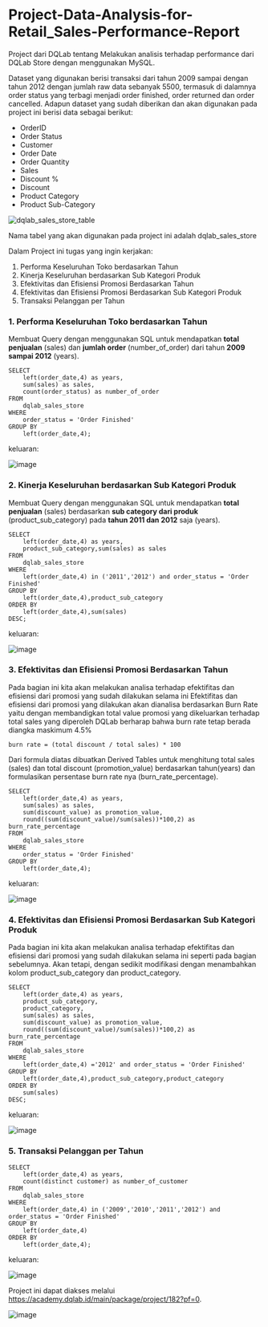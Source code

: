 # Project-Data-Analysis-for-Retail_Sales-Performance-Report
Project dari  DQLab tentang Melakukan analisis terhadap performance dari DQLab Store dengan menggunakan MySQL.

Dataset yang digunakan berisi transaksi dari tahun 2009 sampai dengan tahun 2012 dengan jumlah raw data sebanyak 5500, termasuk di dalamnya order status yang terbagi menjadi order finished, order returned dan order cancelled. Adapun dataset yang sudah diberikan dan akan digunakan pada project ini berisi data sebagai berikut:
* OrderID
* Order Status
* Customer
* Order Date
* Order Quantity
* Sales
* Discount %
* Discount
* Product Category
* Product Sub-Category
  
![dqlab_sales_store_table](https://user-images.githubusercontent.com/72337233/95158070-e90f2380-07c4-11eb-99e7-629354aedad9.png)

Nama tabel yang akan digunakan pada project ini adalah dqlab_sales_store

Dalam Project ini tugas yang ingin kerjakan:
1. Performa Keseluruhan Toko berdasarkan Tahun
2. Kinerja Keseluruhan berdasarkan Sub Kategori Produk
3. Efektivitas dan Efisiensi Promosi Berdasarkan Tahun
4. Efektivitas dan Efisiensi Promosi Berdasarkan Sub Kategori Produk
5. Transaksi Pelanggan per Tahun

### 1. Performa Keseluruhan Toko berdasarkan Tahun
Membuat Query dengan menggunakan SQL untuk mendapatkan **total penjualan** (sales) dan **jumlah order** (number_of_order) dari tahun **2009 sampai 2012** (years).

```
SELECT 
	left(order_date,4) as years,
	sum(sales) as sales,
	count(order_status) as number_of_order 
FROM 
	dqlab_sales_store
WHERE 
	order_status = 'Order Finished'
GROUP BY 
	left(order_date,4);
```
keluaran:

![image](https://user-images.githubusercontent.com/62486840/147625177-54f8b733-1731-4515-a386-726049f470bd.png)

### 2. Kinerja Keseluruhan berdasarkan Sub Kategori Produk
Membuat Query dengan menggunakan SQL untuk mendapatkan **total penjualan** (sales) berdasarkan **sub category dari produk** (product_sub_category) pada **tahun 2011 dan 2012** saja (years). 
```
SELECT 
	left(order_date,4) as years,
	product_sub_category,sum(sales) as sales
FROM 
	dqlab_sales_store
WHERE 
	left(order_date,4) in ('2011','2012') and order_status = 'Order Finished'
GROUP BY 
	left(order_date,4),product_sub_category
ORDER BY 
	left(order_date,4),sum(sales) 
DESC;
```
keluaran:

![image](https://user-images.githubusercontent.com/62486840/147625515-18caa6b6-b197-4e4e-be66-7b08cdc9f776.png)

### 3. Efektivitas dan Efisiensi Promosi Berdasarkan Tahun
Pada bagian ini kita akan melakukan analisa terhadap efektifitas dan efisiensi dari promosi yang sudah dilakukan selama ini
Efektifitas dan efisiensi dari promosi yang dilakukan akan dianalisa berdasarkan Burn Rate yaitu dengan membandigkan total value promosi yang dikeluarkan terhadap total sales yang diperoleh
DQLab berharap bahwa burn rate tetap berada diangka maskimum 4.5%
```
burn rate = (total discount / total sales) * 100
```
Dari formula diatas dibuatkan Derived Tables untuk menghitung total sales (sales) dan total discount (promotion_value) berdasarkan tahun(years) dan formulasikan persentase burn rate nya (burn_rate_percentage).
```
SELECT 
	left(order_date,4) as years,
	sum(sales) as sales,
	sum(discount_value) as promotion_value,
	round((sum(discount_value)/sum(sales))*100,2) as burn_rate_percentage
FROM 
	dqlab_sales_store
WHERE 
	order_status = 'Order Finished'
GROUP BY 
	left(order_date,4);
```
keluaran:

![image](https://user-images.githubusercontent.com/62486840/147625897-a8563fab-1565-4558-b2dd-34433b0d5f66.png)

### 4. Efektivitas dan Efisiensi Promosi Berdasarkan Sub Kategori Produk
Pada bagian ini kita akan melakukan analisa terhadap efektifitas dan efisiensi dari promosi yang sudah dilakukan selama ini seperti pada bagian sebelumnya. 
Akan tetapi, dengan sedikit modifikasi dengan menambahkan kolom product_sub_category dan product_category.
```
SELECT 
	left(order_date,4) as years,
	product_sub_category,
	product_category,
	sum(sales) as sales,
	sum(discount_value) as promotion_value,
	round((sum(discount_value)/sum(sales))*100,2) as burn_rate_percentage
FROM 
	dqlab_sales_store
WHERE 
	left(order_date,4) ='2012' and order_status = 'Order Finished'
GROUP BY 
	left(order_date,4),product_sub_category,product_category
ORDER BY 
	sum(sales) 
DESC;
```
keluaran:

![image](https://user-images.githubusercontent.com/62486840/147626280-9b270ca9-0dad-4a42-90c2-ca5fbcbd7992.png)

### 5. Transaksi Pelanggan per Tahun

```
SELECT 
	left(order_date,4) as years, 
	count(distinct customer) as number_of_customer
FROM 
	dqlab_sales_store
WHERE 
	left(order_date,4) in ('2009','2010','2011','2012') and order_status = 'Order Finished'
GROUP BY 
	left(order_date,4)
ORDER BY 
	left(order_date,4);
```
keluaran:

![image](https://user-images.githubusercontent.com/62486840/147626349-ba7396c0-473b-48c6-ba90-7e6e40db0d29.png)


Project ini dapat diakses melalui https://academy.dqlab.id/main/package/project/182?pf=0.

![image](https://user-images.githubusercontent.com/62486840/147624891-ec494703-94ef-4705-b697-e6ac166b4e26.png)
